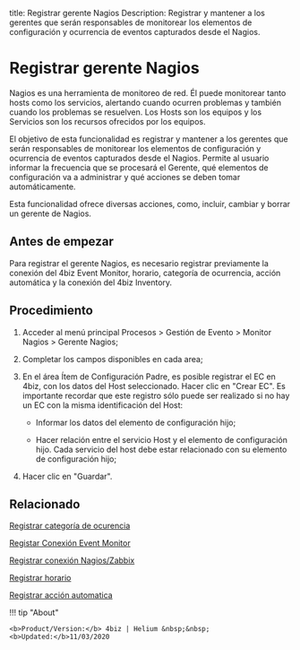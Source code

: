 title: Registrar gerente Nagios
Description: Registrar y mantener a los gerentes que serán responsables de monitorear los elementos de configuración y ocurrencia de eventos capturados desde el Nagios.
# Registrar gerente Nagios


Nagios es una herramienta de monitoreo de red. Él puede monitorear tanto hosts
como los servicios, alertando cuando ocurren problemas y también cuando los
problemas se resuelven. Los Hosts son los equipos y los Servicios son los
recursos ofrecidos por los equipos.

El objetivo de esta funcionalidad es registrar y mantener a los gerentes que
serán responsables de monitorear los elementos de configuración y ocurrencia de
eventos capturados desde el Nagios. Permite al usuario informar la frecuencia
que se procesará el Gerente, qué elementos de configuración va a administrar y
qué acciones se deben tomar automáticamente.

Esta funcionalidad ofrece diversas acciones, como, incluir, cambiar y borrar un
gerente de Nagios.

Antes de empezar
--------------------

Para registrar el gerente Nagios, es necesario registrar previamente la conexión
del 4biz Event Monitor, horario, categoría de ocurrencia, acción automática
y la conexión del 4biz Inventory.

Procedimiento
-----------------

1.  Acceder al menú principal Procesos \> Gestión de Evento \> Monitor Nagios \>
    Gerente Nagios;

2.  Completar los campos disponibles en cada area;

3.  En el área Ítem de Configuración Padre, es posible registrar el EC en
    4biz, con los datos del Host seleccionado. Hacer clic en "Crear EC". Es
    importante recordar que este registro sólo puede ser realizado si no hay un
    EC con la misma identificación del Host:

    -   Informar los datos del elemento de configuración hijo;

    -   Hacer relación entre el servicio Host y el elemento de configuración hijo.
        Cada servicio del host debe estar relacionado con su elemento de configuración hijo;

4.  Hacer clic en "Guardar".


Relacionado
-----------

[Registrar categoría de ocurencia](/es-es/4biz-helium/processes/event/configuration/register-occurence-category.html)

[Registar Conexión Event Monitor](/es-es/4biz-helium/processes/event/configuration/register-event-monitor-connection.html)

[Registrar conexión Nagios/Zabbix](/es-es/4biz-helium/processes/event/configuration/register-nagios-zabbix-connection.html)

[Registrar horario](/es-es/4biz-helium/processes/event/configuration/register-time.html)

[Registrar acción automatica](/es-es/4biz-helium/additional-features/automation-of-operation/configuration/register-automatic-action.html)


!!! tip "About"

    <b>Product/Version:</b> 4biz | Helium &nbsp;&nbsp;
    <b>Updated:</b>11/03/2020
